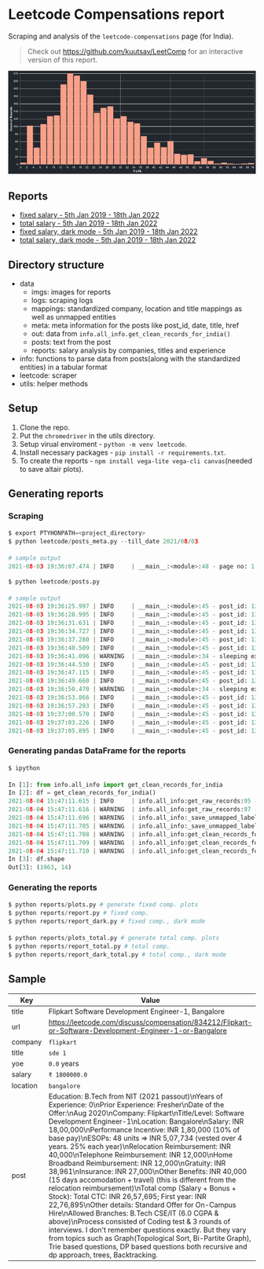 # Leetcode Compensations report

Scraping and analysis of the `leetcode-compensations` page (for India).

> Check out https://github.com/kuutsav/LeetComp for an interactive version of this report.

![Salary](data/imgs/salary_distribution_dark.png)

## Reports

  - [fixed salary - 5th Jan 2019 - 18th Jan 2022](data/reports/report_2019_01_05_to_2022_01_18.md)
  - [total salary - 5th Jan 2019 - 18th Jan 2022](data/reports/report_2019_01_05_to_2022_01_18_tc.md)
  - [fixed salary, dark mode - 5th Jan 2019 - 18th Jan 2022](data/reports/report_2019_01_05_to_2022_01_18_dark.md)
  - [total salary, dark mode - 5th Jan 2019 - 18th Jan 2022](data/reports/report_2019_01_05_to_2022_01_18_dark_tc.md)

## Directory structure

  - data
    - imgs: images for reports
    - logs: scraping logs
    - mappings: standardized company, location and title mappings as well as unmapped entities
    - meta: meta information for the posts like post_id, date, title, href
    - out: data from `info.all_info.get_clean_records_for_india()`
    - posts: text from the post 
    - reports: salary analysis by companies, titles and experience 
  - info: functions to parse data from posts(along with the standardized entities) in a tabular format
  - leetcode: scraper
  - utils: helper methods

## Setup

1. Clone the repo.
2. Put the `chromedriver` in the utils directory.
3. Setup virual enviroment - `python -m venv leetcode`.
4. Install necessary packages - `pip install -r requirements.txt`.
5. To create the reports - `npm install vega-lite vega-cli canvas`(needed to save altair plots).

## Generating reports

### Scraping

```python
$ export PTYHONPATH=<project_directory>
$ python leetcode/posts_meta.py --till_date 2021/08/03

# sample output
2021-08-03 19:36:07.474 | INFO     | __main__:<module>:48 - page no: 1 | # posts: 15
```

```python
$ python leetcode/posts.py

# sample output
2021-08-03 19:36:25.997 | INFO     | __main__:<module>:45 - post_id: 1380805 done!
2021-08-03 19:36:28.995 | INFO     | __main__:<module>:45 - post_id: 1380646 done!
2021-08-03 19:36:31.631 | INFO     | __main__:<module>:45 - post_id: 1380542 done!
2021-08-03 19:36:34.727 | INFO     | __main__:<module>:45 - post_id: 1380068 done!
2021-08-03 19:36:37.280 | INFO     | __main__:<module>:45 - post_id: 1379990 done!
2021-08-03 19:36:40.509 | INFO     | __main__:<module>:45 - post_id: 1379903 done!
2021-08-03 19:36:41.096 | WARNING  | __main__:<module>:34 - sleeping extra for post_id: 1379487
2021-08-03 19:36:44.530 | INFO     | __main__:<module>:45 - post_id: 1379487 done!
2021-08-03 19:36:47.115 | INFO     | __main__:<module>:45 - post_id: 1379208 done!
2021-08-03 19:36:49.660 | INFO     | __main__:<module>:45 - post_id: 1378689 done!
2021-08-03 19:36:50.470 | WARNING  | __main__:<module>:34 - sleeping extra for post_id: 1378620
2021-08-03 19:36:53.866 | INFO     | __main__:<module>:45 - post_id: 1378620 done!
2021-08-03 19:36:57.203 | INFO     | __main__:<module>:45 - post_id: 1378334 done!
2021-08-03 19:37:00.570 | INFO     | __main__:<module>:45 - post_id: 1378288 done!
2021-08-03 19:37:03.226 | INFO     | __main__:<module>:45 - post_id: 1378181 done!
2021-08-03 19:37:05.895 | INFO     | __main__:<module>:45 - post_id: 1378113 done!
```

### Generating pandas DataFrame for the reports

```python
$ ipython

In [1]: from info.all_info import get_clean_records_for_india
In [2]: df = get_clean_records_for_india()
2021-08-04 15:47:11.615 | INFO     | info.all_info:get_raw_records:95 - n records: 4134
2021-08-04 15:47:11.616 | WARNING  | info.all_info:get_raw_records:97 - missing post_ids: ['1347044', '1193859', '1208031', '1352074', '1308645', '1206533', '1309603', '1308672', '1271172', '214751', '1317751', '1342147', '1308728', '1138584']
2021-08-04 15:47:11.696 | WARNING  | info.all_info:_save_unmapped_labels:54 - 35 unmapped company saved
2021-08-04 15:47:11.705 | WARNING  | info.all_info:_save_unmapped_labels:54 - 353 unmapped title saved
2021-08-04 15:47:11.708 | WARNING  | info.all_info:get_clean_records_for_india:122 - 1779 rows dropped(location!=india)
2021-08-04 15:47:11.709 | WARNING  | info.all_info:get_clean_records_for_india:128 - 385 rows dropped(incomplete info)
2021-08-04 15:47:11.710 | WARNING  | info.all_info:get_clean_records_for_india:134 - 7 rows dropped(internships)
In [3]: df.shape
Out[3]: (1963, 14)
```

### Generating the reports

```python
$ python reports/plots.py # generate fixed comp. plots
$ python reports/report.py # fixed comp.
$ python reports/report_dark.py # fixed comp., dark mode

$ python reports/plots_total.py # generate total comp. plots
$ python reports/report_total.py # total comp.
$ python reports/report_dark_total.py # total comp., dark mode
```

## Sample

| Key      | Value                                                                                                                                                                                                                                                                                                                                                                                                                                                                                                                                                                                                                                                                                                                                                                                                                                                                                                                                                                                                                                                                                                                               |
| -------- | ----------------------------------------------------------------------------------------------------------------------------------------------------------------------------------------------------------------------------------------------------------------------------------------------------------------------------------------------------------------------------------------------------------------------------------------------------------------------------------------------------------------------------------------------------------------------------------------------------------------------------------------------------------------------------------------------------------------------------------------------------------------------------------------------------------------------------------------------------------------------------------------------------------------------------------------------------------------------------------------------------------------------------------------------------------------------------------------------------------------------------------- |
| title    | Flipkart Software Development Engineer-1, Bangalore                                                                                                                                                                                                                                                                                                                                                                                                                                                                                                                                                                                                                                                                                                                                                                                                                                                                                                                                                                                                                                                                                 |
| url      | https://leetcode.com/discuss/compensation/834212/Flipkart-or-Software-Development-Engineer-1-or-Bangalore                                                                                                                                                                                                                                                                                                                                                                                                                                                                                                                                                                                                                                                                                                                                                                                                                                                                                                                                                                                                                           |
| company  | `flipkart`                                                                                                                                                                                                                                                                                                                                                                                                                                                                                                                                                                                                                                                                                                                                                                                                                                                                                                                                                                                                                                                                                                                          |
| title    | `sde 1`                                                                                                                                                                                                                                                                                                                                                                                                                                                                                                                                                                                                                                                                                                                                                                                                                                                                                                                                                                                                                                                                                                                             |
| yoe      | `0.0` years                                                                                                                                                                                                                                                                                                                                                                                                                                                                                                                                                                                                                                                                                                                                                                                                                                                                                                                                                                                                                                                                                                                         |
| salary   | `₹ 1800000.0`                                                                                                                                                                                                                                                                                                                                                                                                                                                                                                                                                                                                                                                                                                                                                                                                                                                                                                                                                                                                                                                                                                                       |
| location | `bangalore`                                                                                                                                                                                                                                                                                                                                                                                                                                                                                                                                                                                                                                                                                                                                                                                                                                                                                                                                                                                                                                                                                                                         |
| post     | Education: B.Tech from NIT (2021 passout)\nYears of Experience: 0\nPrior Experience: Fresher\nDate of the Offer:\nAug 2020\nCompany: Flipkart\nTitle/Level: Software Development Engineer-1\nLocation: Bangalore\nSalary: INR 18,00,000\nPerformance Incentive: INR 1,80,000 (10% of base pay)\nESOPs: 48 units => INR 5,07,734 (vested over 4 years. 25% each year)\nRelocation Reimbursement: INR 40,000\nTelephone Reimbursement: INR 12,000\nHome Broadband Reimbursement: INR 12,000\nGratuity: INR 38,961\nInsurance: INR 27,000\nOther Benefits: INR 40,000 (15 days accomodation + travel) (this is different from the relocation reimbursement)\nTotal comp (Salary + Bonus + Stock): Total CTC: INR 26,57,695; First year: INR 22,76,895\nOther details: Standard Offer for On-Campus Hire\nAllowed Branches: B.Tech CSE/IT (6.0 CGPA & above)\nProcess consisted of Coding test & 3 rounds of interviews. I don't remember questions exactly. But they vary from topics such as Graph(Topological Sort, Bi-Partite Graph), Trie based questions, DP based questions both recursive and dp approach, trees, Backtracking. |
